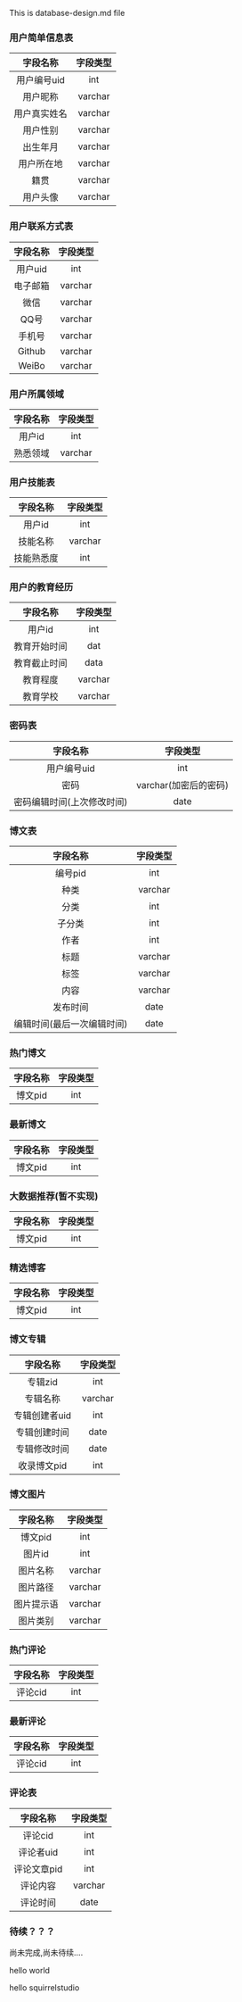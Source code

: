 This is database-design.md file 

### 用户简单信息表
|字段名称|字段类型|
|:------:|:------:|
|用户编号uid| int |
|用户昵称|varchar |
|用户真实姓名|varchar|
|用户性别| varchar|
|出生年月| varchar|
|用户所在地| varchar|
|籍贯    |varchar |
| 用户头像| varchar|

### 用户联系方式表
|字段名称|字段类型|
|:------:|:------:|
|用户uid | int    |
|电子邮箱|varchar |
|微信    | varchar|
|QQ号    | varchar|
| 手机号 | varchar|
| Github | varchar|
|WeiBo   | varchar|

### 用户所属领域
|字段名称| 字段类型|
|:------:|:-------:|
| 用户id | int     |
|熟悉领域| varchar |

### 用户技能表

|字段名称| 字段类型|
|:------:|:-------:|
| 用户id | int     |
|技能名称| varchar |
| 技能熟悉度| int  |

### 用户的教育经历

|字段名称| 字段类型|
|:------:|:-------:|
| 用户id | int     |
|教育开始时间| dat |
|教育截止时间| data|
| 教育程度| varchar|
|教育学校|  varchar|

### 密码表

|字段名称 |字段类型|
|:-------:|:------:|
|用户编号uid| int  |
|密码       |varchar(加密后的密码) |
|密码编辑时间(上次修改时间)| date |

### 博文表

|字段名称  | 字段类型 |
|:--------:|:--------:|
|编号pid   | int      |
|种类      |varchar   |
|分类      |int       |
|子分类    |int       |
|作者      |int       | 
|标题      |varchar   |
|标签      |varchar   |
|内容      |varchar   |
|发布时间  |date      |
|编辑时间(最后一次编辑时间) |date|

### 热门博文

|字段名称|字段类型|
|:------:|:------:|
|博文pid |int     |

### 最新博文

|字段名称|字段类型|
|:------:|:------:|
|博文pid | int    |

### 大数据推荐(暂不实现)

|字段名称|字段类型|
|:------:|:------:|
|博文pid | int    |

### 精选博客

|字段名称|字段类型|
|:------:|:------:|
|博文pid | int    |

### 博文专辑
|字段名称|字段类型|
|:------:|:------:|
|专辑zid |   int  |
|专辑名称| varchar|
|专辑创建者uid|int|
|专辑创建时间|date|
|专辑修改时间|date|
|收录博文pid| int |

### 博文图片
|字段名称|字段类型|
|:------:|:------:|
|博文pid | int    |
|图片id  | int    |
|图片名称| varchar|
|图片路径| varchar|
|图片提示语| varchar|
|图片类别| varchar|

### 热门评论

|字段名称|字段类型|
|:------:|:------:|
|评论cid |int     |

### 最新评论

|字段名称|字段类型|
|:------:|:------:|
|评论cid |int     |

### 评论表
|字段名称|字段类型|
|:------:|:------:|
|评论cid |int     |
|评论者uid| int   |
|评论文章pid|int  |
|评论内容| varchar|
|评论时间| date   |

### 待续？？？
尚未完成,尚未待续....

hello world 

hello squirrelstudio







